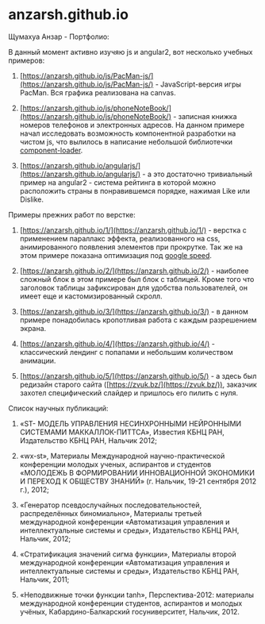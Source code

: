 # anzarsh.github.io

Щумахуа Анзар - Портфолио:

В данный момент активно изучяю js и angular2, вот несколько учебных примеров:

1. [https://anzarsh.github.io/js/PacMan-js/](https://anzarsh.github.io/js/PacMan-js/) - JavaScript-версия игры PacMan. Вся графика реализована на canvas.

2. [https://anzarsh.github.io/js/phoneNoteBook/](https://anzarsh.github.io/js/phoneNoteBook/) - записная книжка номеров телефонов и электронных адресов. На данном примере начал исследовать возможность компонентной разработки на чистом js, что вылилось в написание небольшой библиотечки [component-loader](https://github.com/anzarsh/component-loader).

3. [https://anzarsh.github.io/angularjs/](https://anzarsh.github.io/angularjs/) - а это достаточно тривиальный пример на angular2 - система рейтинга в которой можно расположить страны в понравившемся порядке, нажимая Like или Dislike.

Примеры прежних работ по верстке:

1. [https://anzarsh.github.io/1/](https://anzarsh.github.io/1/) - верстка с применением параллакс эффекта, реализованного на css, 
анимированного появления элементов при прокрутке. Так же на этом примере показана оптимизация под [google speed](https://developers.google.com/speed/pagespeed/insights/?url=https%3A%2F%2Fanzarsh.github.io%2F1%2F&tab=mobile).

2. [https://anzarsh.github.io/2/](https://anzarsh.github.io/2/) - наиболее сложный блок в этом примере был блок с таблицей. Кроме того что заголовок таблицы зафиксирован для удобства пользователей, он имеет еще и кастомизированный скролл.

3. [https://anzarsh.github.io/3/](https://anzarsh.github.io/3/) - в данном примере понадобилась кропотливая работа с каждым разрешением экрана.

4. [https://anzarsh.github.io/4/](https://anzarsh.github.io/4/) - классический лендинг с попапами и небольшим количеством анимации.

5. [https://anzarsh.github.io/5/](https://anzarsh.github.io/5/) - а здесь был редизайн старого сайта ([https://zvuk.bz/](https://zvuk.bz/)), заказчик захотел специфический слайдер и пришлось его пилить с нуля.

Список научных публикаций:

1.	«ST- МОДЕЛЬ УПРАВЛЕНИЯ НЕСИНХРОННЫМИ НЕЙРОННЫМИ СИСТЕМАМИ МАККАЛЛОК-ПИТТСА», Известия КБНЦ РАН, Издательство КБНЦ РАН, Нальчик 2012;

2.	«wx-st», Материалы Международной научно-практической конференции молодых ученых, аспирантов и студентов «МОЛОДЕЖЬ В ФОРМИРОВАНИИ ИННОВАЦИОННОЙ ЭКОНОМИКИ И ПЕРЕХОД К ОБЩЕСТВУ ЗНАНИЙ» (г. Нальчик, 19-21 сентября 2012 г.), 2012;

3.	«Генератор псевдослучайных последовательностей, распределённых биномиально», Материалы третьей международной конференции «Автоматизация управления и интеллектуальные системы и среды», Издательство КБНЦ РАН, Нальчик, 2012;

4.	«Стратификация значений сигма функции», Материалы второй международной конференции «Автоматизация управления и интеллектуальные системы и среды», Издательство КБНЦ РАН, Нальчик, 2011;

5.	«Неподвижные точки функции tanh», Перспектива-2012: материалы международной конференции студентов, аспирантов и молодых учёных, Кабардино-Балкарский госуниверситет, Нальчик, 2012.
